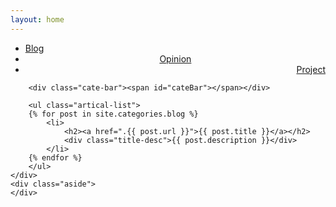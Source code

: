 ```yaml
---
layout: home
---
```


<div class="index-content blog">
    <div class="section">
        <ul class="artical-cate">
            <li class="on"><a href="./blog"><span>Blog</span></a></li>
            <li style="text-align:center"><a href="./opinion"><span>Opinion</span></a></li>
            <li style="text-align:right"><a href="./project"><span>Project</span></a></li>
        </ul>

        <div class="cate-bar"><span id="cateBar"></span></div>

        <ul class="artical-list">
        {% for post in site.categories.blog %}
            <li>
                <h2><a href=".{{ post.url }}">{{ post.title }}</a></h2>
                <div class="title-desc">{{ post.description }}</div>
            </li>
        {% endfor %}
        </ul>
    </div>
    <div class="aside">
    </div>
</div>

